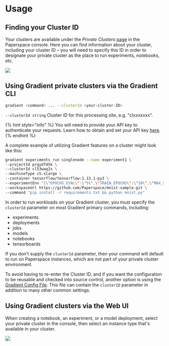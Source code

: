 # Usage

## Finding your Cluster ID

Your clusters are available under the _Private Clusters_ [page](https://www.paperspace.com/console/clusters) in the Paperspace console.  Here you can find information about your cluster, including your cluster ID – you will need to specify this ID in order to designate your private cluster as the place to run experiments, notebooks, etc. 

![](../../.gitbook/assets/image%20%2861%29.png)

## **Using Gradient private clusters via the Gradient CLI**

```bash
gradient <command> ... --clusterId <your-cluster-ID>
```

`--clusterId string` Cluster ID for this processing site, e.g. "clxxxxxxx". 

{% hint style="info" %}
You will need to provide your API key to authenticate your requests. Learn how to obtain and set your API key [here](../../get-started/quick-start/install-the-cli.md#obtaining-an-api-key).
{% endhint %}

A complete example of utilizing Gradient features on a cluster might look like this:

```bash
gradient experiments run singlenode --name experiment1 \
--projectId prgydf45k \
--clusterId cl53waq2x \
--machineType c5.xlarge \
--container tensorflow/tensorflow:1.13.1-py3 \
--experimentEnv "{\"EPOCHS_EVAL\":\"5\",\"TRAIN_EPOCHS\":\"10\",\"MAX_STEPS\":\"1000\",\"EVAL_SECS\":\"10\"}" \
--workspaceUrl https://github.com/Paperspace/mnist-sample.git \
--command "pip install -r requirements.txt && python mnist.py"
```

In order to run workloads on your Gradient cluster, you must specify the `clusterId` parameter on most Gradient primary commands, including:

* experiments
* deployments
* jobs
* models
* notebooks
* tensorboards

If you don't supply the `clusterId` parameter, then your command will default to run on Paperspace instances, which are not part of your private cluster environment.

To avoid having to re-enter the Cluster ID, and if you want the configuration to be reusable and checked into source control, another option is using the [Gradient Config File](). This file can contain the `clusterID` parameter in addition to many other common settings.

## **Using Gradient clusters via the Web UI**

When creating a notebook, an experiment, or a model deployment, select your private cluster in the console, then select an instance type that's available in your cluster.

![](../../.gitbook/assets/private-cluster-gui.png)

